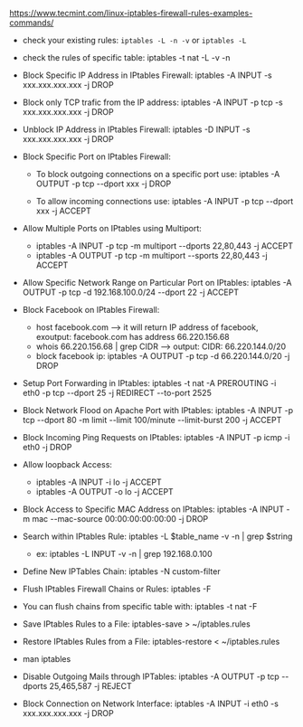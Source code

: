 https://www.tecmint.com/linux-iptables-firewall-rules-examples-commands/

* check your existing rules: `iptables -L -n -v` or `iptables -L`

* check the rules of specific table: iptables -t nat -L -v -n

* Block Specific IP Address in IPtables Firewall: iptables -A INPUT -s xxx.xxx.xxx.xxx -j DROP

* Block only TCP trafic from the IP address: iptables -A INPUT -p tcp -s xxx.xxx.xxx.xxx -j DROP

* Unblock IP Address in IPtables Firewall: iptables -D INPUT -s xxx.xxx.xxx.xxx -j DROP

* Block Specific Port on IPtables Firewall:  

    * To block outgoing connections on a specific port use: iptables -A OUTPUT -p tcp --dport xxx -j DROP

    * To allow incoming connections use: iptables -A INPUT -p tcp --dport xxx -j ACCEPT

* Allow Multiple Ports on IPtables using Multiport:

    * iptables -A INPUT  -p tcp -m multiport --dports 22,80,443 -j ACCEPT
    * iptables -A OUTPUT -p tcp -m multiport --sports 22,80,443 -j ACCEPT
    
* Allow Specific Network Range on Particular Port on IPtables: iptables -A OUTPUT -p tcp -d 192.168.100.0/24 --dport 22 -j ACCEPT

* Block Facebook on IPtables Firewall: 

    * host facebook.com --> it will return IP address of facebook, exoutput: facebook.com has address 66.220.156.68
    * whois 66.220.156.68 | grep CIDR --> output: CIDR: 66.220.144.0/20
    * block facebook ip: iptables -A OUTPUT -p tcp -d 66.220.144.0/20 -j DROP
    
* Setup Port Forwarding in IPtables: iptables -t nat -A PREROUTING -i eth0 -p tcp --dport 25 -j REDIRECT --to-port 2525

* Block Network Flood on Apache Port with IPtables: iptables -A INPUT -p tcp --dport 80 -m limit --limit 100/minute --limit-burst 200 -j ACCEPT

* Block Incoming Ping Requests on IPtables: iptables -A INPUT -p icmp -i eth0 -j DROP

* Allow loopback Access: 

    * iptables -A INPUT -i lo -j ACCEPT
    * iptables -A OUTPUT -o lo -j ACCEPT
    
* Block Access to Specific MAC Address on IPtables: iptables -A INPUT -m mac --mac-source 00:00:00:00:00:00 -j DROP

* Search within IPtables Rule: iptables -L $table_name -v -n | grep $string

    * ex: iptables -L INPUT -v -n | grep 192.168.0.100

* Define New IPTables Chain: iptables -N custom-filter

* Flush IPtables Firewall Chains or Rules: iptables -F

* You can flush chains from specific table with: iptables -t nat -F

* Save IPtables Rules to a File: iptables-save > ~/iptables.rules

* Restore IPtables Rules from a File: iptables-restore < ~/iptables.rules

* man iptables

* Disable Outgoing Mails through IPTables: iptables -A OUTPUT -p tcp --dports 25,465,587 -j REJECT

* Block Connection on Network Interface: iptables -A INPUT -i eth0 -s xxx.xxx.xxx.xxx -j DROP

